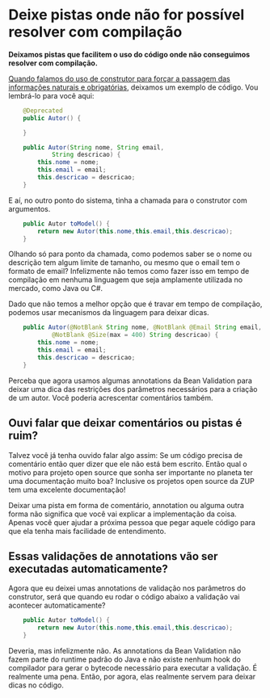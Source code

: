 # Deixe pistas onde não for possível resolver com compilação

**Deixamos pistas que facilitem o uso do código onde não conseguimos resolver com compilação.**

[Quando falamos do uso de construtor para forçar a passagem das informações naturais e obrigatórias](./construtor-para-informacao-natural.md), deixamos um exemplo de código. Vou lembrá-lo para você aqui:

```java
    @Deprecated
	public Autor() {

	}

	public Autor(String nome, String email,
			String descricao) {
		this.nome = nome;
		this.email = email;
		this.descricao = descricao;
	}
```

E aí, no outro ponto do sistema, tinha a chamada para o construtor com argumentos.

```java
	public Autor toModel() {        
		return new Autor(this.nome,this.email,this.descricao);
	}
```

Olhando só para ponto da chamada, como podemos saber se o nome ou descrição tem algum limite de tamanho, ou mesmo que o email tem o formato de email? Infelizmente não temos como fazer isso em tempo de compilação em nenhuma linguagem que seja amplamente utilizada no mercado, como Java ou C#. 

Dado que não temos a melhor opção que é travar em tempo de compilação, podemos usar mecanismos da linguagem para deixar dicas. 

```java
    public Autor(@NotBlank String nome, @NotBlank @Email String email,
			@NotBlank @Size(max = 400) String descricao) {
		this.nome = nome;
		this.email = email;
		this.descricao = descricao;
	}
```

Perceba que agora usamos algumas annotations da Bean Validation para deixar uma dica das restrições dos parâmetros necessários para a criação de um autor. Você poderia acrescentar comentários também. 

## Ouvi falar que deixar comentários ou pistas é ruim?

Talvez você já tenha ouvido falar algo assim: Se um código precisa de comentário então quer dizer que ele não está bem escrito. Então qual o motivo para projeto open source que sonha ser importante no planeta ter uma documentação muito boa? Inclusive os projetos open source da ZUP tem uma excelente documentação! 

Deixar uma pista em forma de comentário, annotation ou alguma outra forma não significa que você vai explicar a implementação da coisa. Apenas você quer ajudar a próxima pessoa que pegar aquele código para que ela tenha mais facilidade de entendimento. 

## Essas validações de annotations vão ser executadas automaticamente?

Agora que eu deixei umas annotations de validação nos parâmetros do construtor, será que quando eu rodar o código abaixo a validação vai acontecer automaticamente?

```java
	public Autor toModel() {        
		return new Autor(this.nome,this.email,this.descricao);
	}
```

Deveria, mas infelizmente não. As annotations da Bean Validation não fazem parte do runtime padrão do Java e não existe nenhum hook do compilador para gerar o bytecode necessário para executar a validação. É realmente uma pena. Então, por agora, elas realmente servem para deixar dicas no código. 


